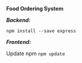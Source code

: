 **Food Ordering System**


***Backend:*** 

``npm install --save express``

***Frontend:***

Update npm
``npm update``
